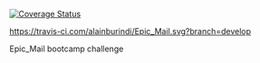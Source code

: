 [![Coverage Status](https://coveralls.io/repos/github/alainburindi/Epic_Mail/badge.svg?branch=ch-testtravis)](https://coveralls.io/github/alainburindi/Epic_Mail?branch=ch-testtravis)

https://travis-ci.com/alainburindi/Epic_Mail.svg?branch=develop

Epic_Mail bootcamp challenge
